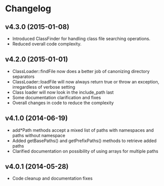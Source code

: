 # Changelog #

## v4.3.0 (2015-01-08) ##

  * Introduced ClassFinder for handling class file searching operations.
  * Reduced overall code complexity.

## v4.2.0 (2015-01-01) ##

  * ClassLoader::findFile now does a better job of canonizing directory separators
  * ClassLoader::loadFile will now always return true or throw an exception,
    irregardless of verbose setting
  * Class loader will now look in the include_path last
  * Some documentation clarification and fixes
  * Overall changes in code to reduce the complexity

## v4.1.0 (2014-06-19) ##

  * add*Path methods accept a mixed list of paths with namespaces and paths
    without namespace
  * Added getBasePaths() and getPrefixPaths() methods to retrieve added paths
  * Clarified documentation on possibility of using arrays for multiple paths

## v4.0.1 (2014-05-28) ##

  * Code cleanup and documentation fixes
